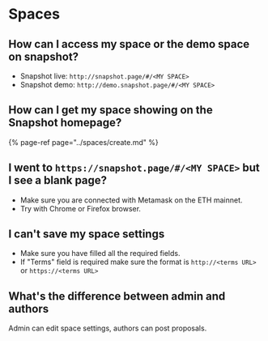 # Spaces

## **How can I access my space or the demo space on snapshot?**

* Snapshot live: `http://snapshot.page/#/<MY SPACE>`
* Snapshot demo: `http://demo.snapshot.page/#/<MY SPACE>`

## **How can I get my space showing on the Snapshot homepage?**

{% page-ref page="../spaces/create.md" %}

## **I went to** `https://snapshot.page/#/<MY SPACE>` **but I see a blank page?**

* Make sure you are connected with Metamask on the ETH mainnet.
* Try with Chrome or Firefox browser.

## **I can't save my space settings**

* Make sure you have filled all the required fields. 
* If "Terms" field is required make sure the format is `http://<terms URL>` or `https://<terms URL>`



## **What's the difference between admin and authors**

Admin can edit space settings, authors can post proposals.

